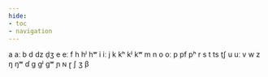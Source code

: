 ```yaml
---
hide:
- toc
- navigation
---
```

a
aː
b
d
dz
d̠ʒ
e
eː
f
h
hʲ
hʷ
i
iː
j
k
kʰ
kʲ
kʷ
m
n
o
oː
p
pf
pʰ
r
s
t
ts
t̠ʃ
u
uː
v
w
z
ŋ
ŋʷ
ɗ
ɡ
ɡʲ
ɡʷ
ɲ
ɴ
ɽ
ʃ
ʒ
β
